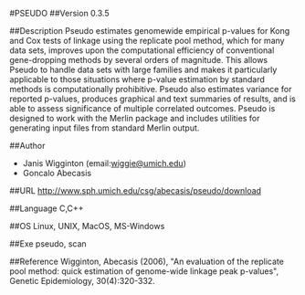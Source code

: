 #PSEUDO
##Version
0.3.5

##Description
Pseudo estimates genomewide empirical p-values for Kong and Cox tests of linkage using the replicate pool method, which for many data sets, improves upon the computational efficiency of conventional gene-dropping methods by several orders of magnitude. This allows Pseudo to handle data sets with large families and makes it particularly applicable to those situations where p-value estimation by standard methods is computationally prohibitive. Pseudo also estimates variance for reported p-values, produces graphical and text summaries of results, and is able to assess significance of multiple correlated outcomes. Pseudo is designed to work with the Merlin package and includes utilities for generating input files from standard Merlin output.

##Author
* Janis Wigginton (email:wiggie@umich.edu)
* Goncalo Abecasis

##URL
http://www.sph.umich.edu/csg/abecasis/pseudo/download

##Language
C,C++

##OS
Linux, UNIX, MacOS, MS-Windows

##Exe
pseudo, scan

##Reference
Wigginton, Abecasis (2006), "An evaluation of the replicate pool method: quick estimation of genome-wide linkage peak p-values", Genetic Epidemiology, 30(4):320-332.


